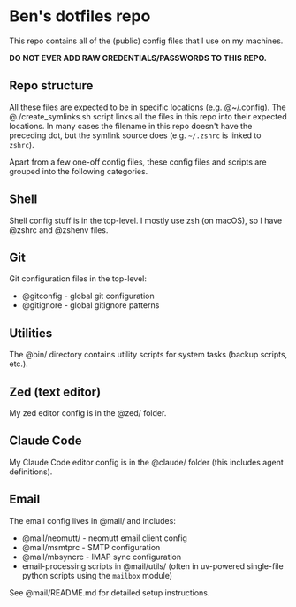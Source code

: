 # Ben's dotfiles repo

This repo contains all of the (public) config files that I use on my machines.

**DO NOT EVER ADD RAW CREDENTIALS/PASSWORDS TO THIS REPO.**

## Repo structure

All these files are expected to be in specific locations (e.g. @~/.config). The
@./create_symlinks.sh script links all the files in this repo into their
expected locations. In many cases the filename in this repo doesn't have the
preceding dot, but the symlink source does (e.g. `~/.zshrc` is linked to
`zshrc`).

Apart from a few one-off config files, these config files and scripts are
grouped into the following categories.

## Shell

Shell config stuff is in the top-level. I mostly use zsh (on macOS), so I have
@zshrc and @zshenv files.

## Git

Git configuration files in the top-level:
- @gitconfig - global git configuration
- @gitignore - global gitignore patterns

## Utilities

The @bin/ directory contains utility scripts for system tasks (backup scripts,
etc.).

## Zed (text editor)

My zed editor config is in the @zed/ folder.

## Claude Code

My Claude Code editor config is in the @claude/ folder (this includes agent
definitions).

## Email

The email config lives in @mail/ and includes:

- @mail/neomutt/ - neomutt email client config
- @mail/msmtprc - SMTP configuration
- @mail/mbsyncrc - IMAP sync configuration
- email-processing scripts in @mail/utils/ (often in uv-powered single-file
  python scripts using the `mailbox` module)

See @mail/README.md for detailed setup instructions.
